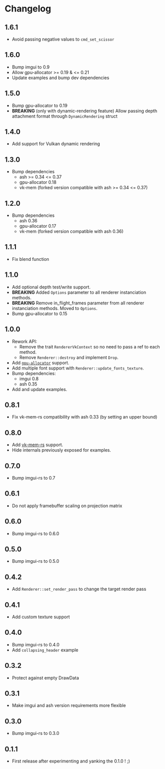 # Changelog

## 1.6.1

- Avoid passing negative values to `cmd_set_scissor`

## 1.6.0

- Bump imgui to 0.9
- Allow gpu-allocator >= 0.19 & <= 0.21
- Update examples and bump dev dependencies

## 1.5.0

- Bump gpu-allocator to 0.19
- **BREAKING** (only with dynamic-rendering feature) Allow passing depth attachment format through `DynamicRendering` struct

## 1.4.0

- Add support for Vulkan dynamic rendering

## 1.3.0

- Bump dependencies
    - ash >= 0.34 <= 0.37
    - gpu-allocator 0.18
    - vk-mem (forked version compatible with ash >= 0.34 <= 0.37)

## 1.2.0

- Bump dependencies
    - ash 0.36
    - gpu-allocator 0.17
    - vk-mem (forked version compatible with ash 0.36)

## 1.1.1

- Fix blend function

## 1.1.0

- Add optional depth test/write support.
- **BREAKING** Added `Options` parameter to all renderer instanciation methods.
- **BREAKING** Remove in_flight_frames parameter from all renderer instanciation methods. Moved to `Options`.
- Bump gpu-allocator to 0.15

## 1.0.0

- Rework API:
    - Remove the trait `RendererVkContext` so no need to pass a ref to each method.
    - Remove `Renderer::destroy` and implement `Drop`.
- Add [`gpu-allocator`](https://github.com/Traverse-Research/gpu-allocator) support.
- Add multiple font support with `Renderer::update_fonts_texture`.
- Bump dependencies:
    - imgui 0.8
    - ash 0.35
- Add and update examples.

## 0.8.1

- Fix vk-mem-rs compatibility with ash 0.33 (by setting an upper bound)

## 0.8.0

- Add [vk-mem-rs](https://github.com/gwihlidal/vk-mem-rs) support.
- Hide internals previously exposed for examples.

## 0.7.0

- Bump imgui-rs to 0.7

## 0.6.1

- Do not apply framebuffer scaling on projection matrix

## 0.6.0

- Bump imgui-rs to 0.6.0

## 0.5.0

- Bump imgui-rs to 0.5.0

## 0.4.2

- Add `Renderer::set_render_pass` to change the target render pass

## 0.4.1

- Add custom texture support

## 0.4.0

- Bump imgui-rs to 0.4.0
- Add `collapsing_header` example

## 0.3.2

- Protect against empty DrawData

## 0.3.1

- Make imgui and ash version requirements more flexible

## 0.3.0

- Bump imgui-rs to 0.3.0

## 0.1.1

- First release after experimenting and yanking the 0.1.0 ! ;)
